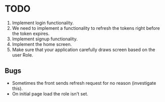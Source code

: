 # TODO

1. Implement login functionality.
2. We need to implement a functionality to refresh the tokens right before the token expires.
3. Implement signup functionality.
4. Implement the home screen.
5. Make sure that your application carefully draws screen based on the user Role.

## Bugs
- Sometimes the front sends refresh request for no reason (investigate this).
- On initial page load the role isn't set.

